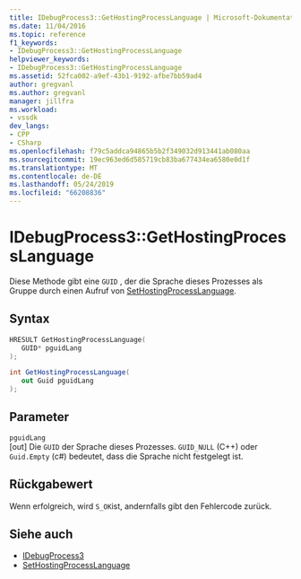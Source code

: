 ```yaml
---
title: IDebugProcess3::GetHostingProcessLanguage | Microsoft-Dokumentation
ms.date: 11/04/2016
ms.topic: reference
f1_keywords:
- IDebugProcess3::GetHostingProcessLanguage
helpviewer_keywords:
- IDebugProcess3::GetHostingProcessLanguage
ms.assetid: 52fca002-a9ef-43b1-9192-afbe7bb59ad4
author: gregvanl
ms.author: gregvanl
manager: jillfra
ms.workload:
- vssdk
dev_langs:
- CPP
- CSharp
ms.openlocfilehash: f79c5addca94865b5b2f349032d913441ab080aa
ms.sourcegitcommit: 19ec963ed6d585719cb83ba677434ea6580e0d1f
ms.translationtype: MT
ms.contentlocale: de-DE
ms.lasthandoff: 05/24/2019
ms.locfileid: "66208836"
---
```

# <a name="idebugprocess3gethostingprocesslanguage"></a>IDebugProcess3::GetHostingProcessLanguage
Diese Methode gibt eine `GUID` , der die Sprache dieses Prozesses als Gruppe durch einen Aufruf von [SetHostingProcessLanguage](../../../extensibility/debugger/reference/idebugprocess3-sethostingprocesslanguage.md).

## <a name="syntax"></a>Syntax

```cpp
HRESULT GetHostingProcessLanguage(
   GUID* pguidLang
);
```

```csharp
int GetHostingProcessLanguage(
   out Guid pguidLang
);
```

## <a name="parameters"></a>Parameter
`pguidLang`\
[out] Die `GUID` der Sprache dieses Prozesses. `GUID_NULL` (C++) oder `Guid.Empty` (c#) bedeutet, dass die Sprache nicht festgelegt ist.

## <a name="return-value"></a>Rückgabewert
 Wenn erfolgreich, wird `S_OK`ist, andernfalls gibt den Fehlercode zurück.

## <a name="see-also"></a>Siehe auch
- [IDebugProcess3](../../../extensibility/debugger/reference/idebugprocess3.md)
- [SetHostingProcessLanguage](../../../extensibility/debugger/reference/idebugprocess3-sethostingprocesslanguage.md)